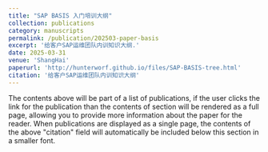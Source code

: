 ```yaml
---
title: "SAP BASIS 入门培训大纲"
collection: publications
category: manuscripts
permalink: /publication/202503-paper-basis
excerpt: '给客户SAP运维团队内训知识大纲.'
date: 2025-03-31
venue: 'ShangHai'
paperurl: 'http://hunterworf.github.io/files/SAP-BASIS-tree.html'
citation: '给客户SAP运维团队内训知识大纲'
---
```


The contents above will be part of a list of publications, if the user clicks the link for the publication than the contents of section will be rendered as a full page, allowing you to provide more information about the paper for the reader. When publications are displayed as a single page, the contents of the above "citation" field will automatically be included below this section in a smaller font.
